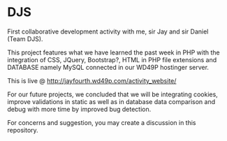 # DJS

First collaborative development activity with me, sir Jay and sir Daniel (Team DJS).

This project features what we have learned the past week in PHP with the integration of CSS, JQuery, Bootstrap?, HTML in PHP file extensions and DATABASE namely MySQL connected in our WD49P hostinger server.

This is live @ http://jayfourth.wd49p.com/activity_website/

For our future projects, we concluded that we will be integrating cookies, improve validations in static as well as in database data comparison and debug with more time by improved bug detection. 

For concerns and suggestion, you may create a discussion in this repository.
